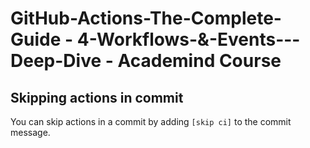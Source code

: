 # GitHub-Actions-The-Complete-Guide - 4-Workflows-&-Events---Deep-Dive - Academind Course

## Skipping actions in commit

You can skip actions in a commit by adding `[skip ci]` to the commit message.
